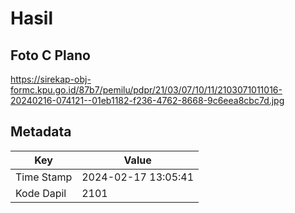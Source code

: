 # Hasil

## Foto C Plano

https://sirekap-obj-formc.kpu.go.id/87b7/pemilu/pdpr/21/03/07/10/11/2103071011016-20240216-074121--01eb1182-f236-4762-8668-9c6eea8cbc7d.jpg


## Metadata

| Key        | Value               |
| ---------- | ------------------- |
| Time Stamp | 2024-02-17 13:05:41 |
| Kode Dapil | 2101                |



